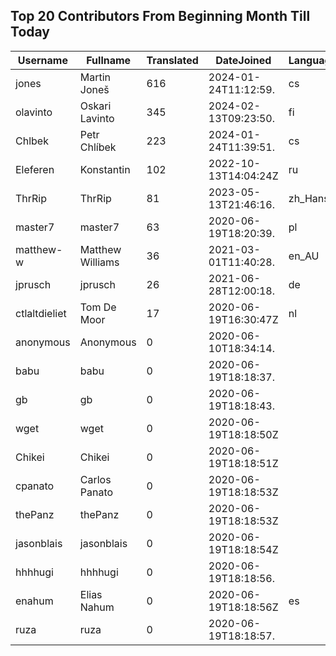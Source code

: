 ## Top 20 Contributors From Beginning Month Till Today ##
|Username|Fullname|Translated|DateJoined|Language|
|--------|--------|----------|----------|-------|
|jones|Martin Joneš|616|2024-01-24T11:12:59.|cs|
|olavinto|Oskari Lavinto|345|2024-02-13T09:23:50.|fi|
|Chlbek|Petr Chlíbek|223|2024-01-24T11:39:51.|cs|
|Eleferen|Konstantin|102|2022-10-13T14:04:24Z|ru|
|ThrRip|ThrRip|81|2023-05-13T21:46:16.|zh_Hans|
|master7|master7|63|2020-06-19T18:20:39.|pl|
|matthew-w|Matthew Williams|36|2021-03-01T11:40:28.|en_AU|
|jprusch|jprusch|26|2021-06-28T12:00:18.|de|
|ctlaltdieliet|Tom De Moor|17|2020-06-19T16:30:47Z|nl|
|anonymous|Anonymous|0|2020-06-10T18:34:14.||
|babu|babu|0|2020-06-19T18:18:37.||
|gb|gb|0|2020-06-19T18:18:43.||
|wget|wget|0|2020-06-19T18:18:50Z||
|Chikei|Chikei|0|2020-06-19T18:18:51Z||
|cpanato|Carlos Panato|0|2020-06-19T18:18:53Z||
|thePanz|thePanz|0|2020-06-19T18:18:53Z||
|jasonblais|jasonblais|0|2020-06-19T18:18:54Z||
|hhhhugi|hhhhugi|0|2020-06-19T18:18:56.||
|enahum|Elias  Nahum|0|2020-06-19T18:18:56Z|es|
|ruza|ruza|0|2020-06-19T18:18:57.||

